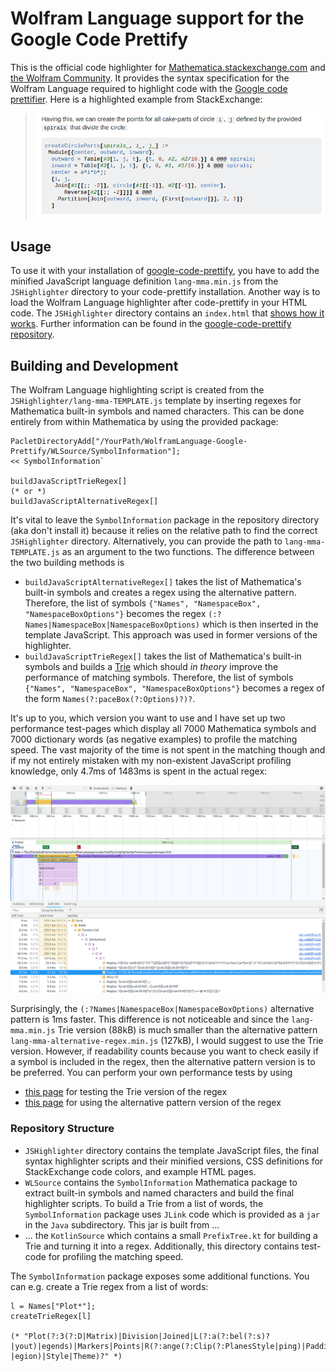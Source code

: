 # Wolfram Language support for the Google Code Prettify
 
This is the official code highlighter for [Mathematica.stackexchange.com](http://mathematica.stackexchange.com/)
and [the Wolfram Community](http://community.wolfram.com). It provides the syntax specification
for the Wolfram Language required to highlight code with the [Google code prettifier](https://github.com/google/code-prettify). Here is a highlighted example from StackExchange:

> ![Sample Image](sample.png)

## Usage

To use it with your installation of [google-code-prettify](https://github.com/google/code-prettify), you have to add the minified JavaScript language definition `lang-mma.min.js` from the `JSHighlighter` directory to your code-prettify installation.
Another way is to load the Wolfram Language highlighter after code-prettify in your HTML code.
The `JSHighlighter` directory contains an `index.html` that [shows how it works](https://halirutan.github.io/WolframLanguage-Google-Prettify/JSHighlighter/index.html).
Further information can be found in the [google-code-prettify repository](https://github.com/google/code-prettify).

## Building and Development

The Wolfram Language highlighting script is created from the `JSHighlighter/lang-mma-TEMPLATE.js` template by inserting
regexes for Mathematica built-in symbols and named characters.
This can be done entirely from within Mathematica by using the provided package:

```mma
PacletDirectoryAdd["/YourPath/WolframLanguage-Google-Prettify/WLSource/SymbolInformation"];
<< SymbolInformation`

buildJavaScriptTrieRegex[]
(* or *)
buildJavaScriptAlternativeRegex[]
```

It's vital to leave the `SymbolInformation` package in the repository directory (aka don't install it) because it relies
on the relative path to find the correct `JSHighlighter` directory. Alternatively, you can provide the path to
`lang-mma-TEMPLATE.js` as an argument to the two functions. The difference between the two building methods is

- `buildJavaScriptAlternativeRegex[]` takes the list of Mathematica's built-in symbols and creates a regex using the alternative pattern. Therefore, the list of symbols `{"Names", "NamespaceBox", "NamespaceBoxOptions"}` becomes the regex 
`(:?Names|NamespaceBox|NamespaceBoxOptions)` which is then inserted in the template JavaScript. This approach was used in former versions of the highlighter.
- `buildJavaScriptTrieRegex[]` takes the list of Mathematica's built-in symbols and builds a 
[Trie](https://en.wikipedia.org/wiki/Trie) which should *in theory* improve the performance of matching symbols. Therefore, the list of symbols `{"Names", "NamespaceBox", "NamespaceBoxOptions"}` becomes a regex of the form `Names(?:paceBox(?:Options)?)?`.

It's up to you, which version you want to use and I have set up two performance test-pages which display all 7000 Mathematica
symbols and 7000 dictionary words (as negative examples) to profile the matching speed.
The vast majority of the time is not spent in the matching though and if my not entirely mistaken with my non-existent JavaScript
profiling knowledge, only 4.7ms of 1483ms is spent in the actual regex:

[![Profiling](profiling.png)](profiling.png)

Surprisingly, the `(:?Names|NamespaceBox|NamespaceBoxOptions)` alternative pattern is 1ms faster.
This difference is not noticeable and since the `lang-mma.min.js` Trie version (88kB) is much smaller than the alternative pattern
`lang-mma-alternative-regex.min.js` (127kB), I would suggest to use the Trie version. However, if readability counts because
you want to check easily if a symbol is included in the regex, then the alternative pattern version is to be preferred.
You can perform your own performance tests by using

- [this page](https://halirutan.github.io/WolframLanguage-Google-Prettify/JSHighlighter/performance-page-trie-regex.html) for testing the Trie version of the regex
- [this page](https://halirutan.github.io/WolframLanguage-Google-Prettify/JSHighlighter/performance-page-alternative-regex.html) for using the alternative pattern version of the regex

### Repository Structure

- `JSHighlighter` directory contains the template JavaScript files, the final syntax highlighter scripts and their minified versions, CSS definitions for StackExchange code colors, and example HTML pages.
- `WLSource` contains the `SymbolInformation` Mathematica package to extract built-in symbols and named characters and build the final highlighter scripts. To build a Trie from a list of words, the `SymbolInformation` package uses `JLink` code which is provided as a `jar` in the `Java` subdirectory. This jar is built from ...
- ... the `KotlinSource` which contains a small `PrefixTree.kt` for building a Trie and turning it into a regex. Additionally,
this directory contains test-code for profiling the matching speed.

The `SymbolInformation` package exposes some additional functions.
You can e.g. create a Trie regex from a list of words:

```mma
l = Names["Plot*"];
createTrieRegex[l]

(* "Plot(?:3(?:D|Matrix)|Division|Joined|L(?:a(?:bel(?:s)?|yout)|egends)|Markers|Points|R(?:ange(?:Clip(?:PlanesStyle|ping)|Padding)?|egion)|Style|Theme)?" *)
```